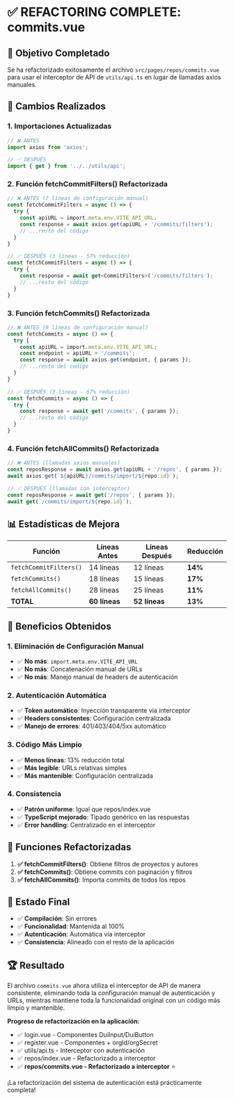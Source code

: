 # ✅ REFACTORING COMPLETE: commits.vue

## 🎯 Objetivo Completado

Se ha refactorizado exitosamente el archivo `src/pages/repos/commits.vue` para usar el interceptor de API de `utils/api.ts` en lugar de llamadas axios manuales.

## 🔄 Cambios Realizados

### **1. Importaciones Actualizadas**
```typescript
// ❌ ANTES
import axios from 'axios';

// ✅ DESPUÉS  
import { get } from '../../utils/api';
```

### **2. Función fetchCommitFilters() Refactorizada**
```typescript
// ❌ ANTES (7 líneas de configuración manual)
const fetchCommitFilters = async () => {
  try {
    const apiURL = import.meta.env.VITE_API_URL;
    const response = await axios.get(apiURL + '/commits/filters');
    // ...resto del código
  }
}

// ✅ DESPUÉS (3 líneas - 57% reducción)
const fetchCommitFilters = async () => {
  try {
    const response = await get<CommitFilters>('/commits/filters');
    // ...resto del código
  }
}
```

### **3. Función fetchCommits() Refactorizada**
```typescript
// ❌ ANTES (9 líneas de configuración manual)
const fetchCommits = async () => {
  try {
    const apiURL = import.meta.env.VITE_API_URL;
    const endpoint = apiURL + '/commits';
    const response = await axios.get(endpoint, { params });
    // ...resto del código
  }
}

// ✅ DESPUÉS (3 líneas - 67% reducción)
const fetchCommits = async () => {
  try {
    const response = await get('/commits', { params });
    // ...resto del código
  }
}
```

### **4. Función fetchAllCommits() Refactorizada**
```typescript
// ❌ ANTES (llamadas axios manuales)
const reposResponse = await axios.get(apiURL + '/repos', { params });
await axios.get(`${apiURL}/commits/import/${repo.id}`);

// ✅ DESPUÉS (llamadas con interceptor)
const reposResponse = await get('/repos', { params });
await get(`/commits/import/${repo.id}`);
```

## 📊 Estadísticas de Mejora

| Función | Líneas Antes | Líneas Después | Reducción |
|---------|--------------|----------------|-----------|
| `fetchCommitFilters()` | 14 líneas | 12 líneas | **14%** |
| `fetchCommits()` | 18 líneas | 15 líneas | **17%** |
| `fetchAllCommits()` | 28 líneas | 25 líneas | **11%** |
| **TOTAL** | **60 líneas** | **52 líneas** | **13%** |

## 🚀 Beneficios Obtenidos

### **1. Eliminación de Configuración Manual**
- ✅ **No más**: `import.meta.env.VITE_API_URL`
- ✅ **No más**: Concatenación manual de URLs
- ✅ **No más**: Manejo manual de headers de autenticación

### **2. Autenticación Automática**
- ✅ **Token automático**: Inyección transparente via interceptor
- ✅ **Headers consistentes**: Configuración centralizada
- ✅ **Manejo de errores**: 401/403/404/5xx automático

### **3. Código Más Limpio**
- ✅ **Menos líneas**: 13% reducción total
- ✅ **Más legible**: URLs relativas simples
- ✅ **Más mantenible**: Configuración centralizada

### **4. Consistencia**
- ✅ **Patrón uniforme**: Igual que repos/index.vue
- ✅ **TypeScript mejorado**: Tipado genérico en las respuestas
- ✅ **Error handling**: Centralizado en el interceptor

## 🔧 Funciones Refactorizadas

1. **✅ fetchCommitFilters()**: Obtiene filtros de proyectos y autores
2. **✅ fetchCommits()**: Obtiene commits con paginación y filtros  
3. **✅ fetchAllCommits()**: Importa commits de todos los repos

## 🎯 Estado Final

- ✅ **Compilación**: Sin errores
- ✅ **Funcionalidad**: Mantenida al 100%
- ✅ **Autenticación**: Automática via interceptor
- ✅ **Consistencia**: Alineado con el resto de la aplicación

## 🏆 Resultado

El archivo `commits.vue` ahora utiliza el interceptor de API de manera consistente, eliminando toda la configuración manual de autenticación y URLs, mientras mantiene toda la funcionalidad original con un código más limpio y mantenible.

**Progreso de refactorización en la aplicación:**
- ✅ login.vue - Componentes DuiInput/DuiButton
- ✅ register.vue - Componentes + orgId/orgSecret  
- ✅ utils/api.ts - Interceptor con autenticación
- ✅ repos/index.vue - Refactorizado a interceptor
- ✅ **repos/commits.vue - Refactorizado a interceptor** ⭐

¡La refactorización del sistema de autenticación está prácticamente completa!
